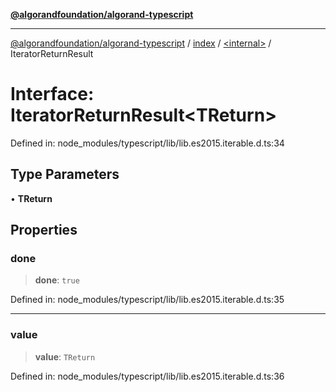 [**@algorandfoundation/algorand-typescript**](../../../README.md)

***

[@algorandfoundation/algorand-typescript](../../../README.md) / [index](../../README.md) / [\<internal\>](../README.md) / IteratorReturnResult

# Interface: IteratorReturnResult\<TReturn\>

Defined in: node\_modules/typescript/lib/lib.es2015.iterable.d.ts:34

## Type Parameters

• **TReturn**

## Properties

### done

> **done**: `true`

Defined in: node\_modules/typescript/lib/lib.es2015.iterable.d.ts:35

***

### value

> **value**: `TReturn`

Defined in: node\_modules/typescript/lib/lib.es2015.iterable.d.ts:36
